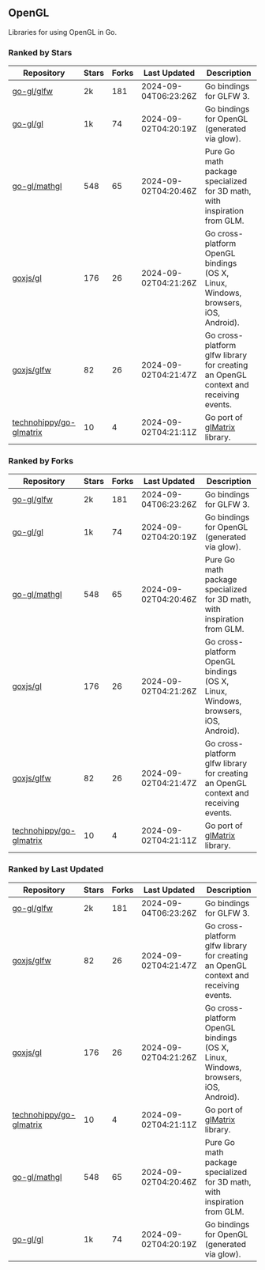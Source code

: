 ## OpenGL

Libraries for using OpenGL in Go.

### Ranked by Stars

| Repository | Stars | Forks | Last Updated | Description | 
|------------|-------|-------|--------------|-------------|
| [go-gl/glfw](https://github.com/go-gl/glfw) | 2k | 181 | 2024-09-04T06:23:26Z |  Go bindings for GLFW 3. |
| [go-gl/gl](https://github.com/go-gl/gl) | 1k | 74 | 2024-09-02T04:20:19Z |  Go bindings for OpenGL (generated via glow). |
| [go-gl/mathgl](https://github.com/go-gl/mathgl) | 548 | 65 | 2024-09-02T04:20:46Z |  Pure Go math package specialized for 3D math, with inspiration from GLM. |
| [goxjs/gl](https://github.com/goxjs/gl) | 176 | 26 | 2024-09-02T04:21:26Z |  Go cross-platform OpenGL bindings (OS X, Linux, Windows, browsers, iOS, Android). |
| [goxjs/glfw](https://github.com/goxjs/glfw) | 82 | 26 | 2024-09-02T04:21:47Z |  Go cross-platform glfw library for creating an OpenGL context and receiving events. |
| [technohippy/go-glmatrix](https://github.com/technohippy/go-glmatrix) | 10 | 4 | 2024-09-02T04:21:11Z |  Go port of [glMatrix](https://glmatrix.net/) library. |

### Ranked by Forks

| Repository | Stars | Forks | Last Updated | Description | 
|------------|-------|-------|--------------|-------------|
| [go-gl/glfw](https://github.com/go-gl/glfw) | 2k | 181 | 2024-09-04T06:23:26Z |  Go bindings for GLFW 3. |
| [go-gl/gl](https://github.com/go-gl/gl) | 1k | 74 | 2024-09-02T04:20:19Z |  Go bindings for OpenGL (generated via glow). |
| [go-gl/mathgl](https://github.com/go-gl/mathgl) | 548 | 65 | 2024-09-02T04:20:46Z |  Pure Go math package specialized for 3D math, with inspiration from GLM. |
| [goxjs/gl](https://github.com/goxjs/gl) | 176 | 26 | 2024-09-02T04:21:26Z |  Go cross-platform OpenGL bindings (OS X, Linux, Windows, browsers, iOS, Android). |
| [goxjs/glfw](https://github.com/goxjs/glfw) | 82 | 26 | 2024-09-02T04:21:47Z |  Go cross-platform glfw library for creating an OpenGL context and receiving events. |
| [technohippy/go-glmatrix](https://github.com/technohippy/go-glmatrix) | 10 | 4 | 2024-09-02T04:21:11Z |  Go port of [glMatrix](https://glmatrix.net/) library. |

### Ranked by Last Updated

| Repository | Stars | Forks | Last Updated | Description | 
|------------|-------|-------|--------------|-------------|
| [go-gl/glfw](https://github.com/go-gl/glfw) | 2k | 181 | 2024-09-04T06:23:26Z |  Go bindings for GLFW 3. |
| [goxjs/glfw](https://github.com/goxjs/glfw) | 82 | 26 | 2024-09-02T04:21:47Z |  Go cross-platform glfw library for creating an OpenGL context and receiving events. |
| [goxjs/gl](https://github.com/goxjs/gl) | 176 | 26 | 2024-09-02T04:21:26Z |  Go cross-platform OpenGL bindings (OS X, Linux, Windows, browsers, iOS, Android). |
| [technohippy/go-glmatrix](https://github.com/technohippy/go-glmatrix) | 10 | 4 | 2024-09-02T04:21:11Z |  Go port of [glMatrix](https://glmatrix.net/) library. |
| [go-gl/mathgl](https://github.com/go-gl/mathgl) | 548 | 65 | 2024-09-02T04:20:46Z |  Pure Go math package specialized for 3D math, with inspiration from GLM. |
| [go-gl/gl](https://github.com/go-gl/gl) | 1k | 74 | 2024-09-02T04:20:19Z |  Go bindings for OpenGL (generated via glow). |

